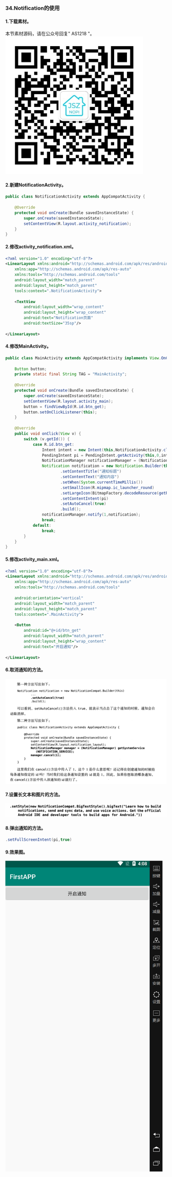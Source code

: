 ### 34.Notification的使用
#### 1.下载素材。
本节素材源码，请在公众号回复" AS1218 "。
![title](https://raw.githubusercontent.com/JSZNopi/JSZImage/master/gitnote/2019/10/30/WXCODE-1572446034519.jpeg)

#### 2.新建NotificationActivity。
```java
public class NotificationActivity extends AppCompatActivity {

    @Override
    protected void onCreate(Bundle savedInstanceState) {
        super.onCreate(savedInstanceState);
        setContentView(R.layout.activity_notification);
    }
}
```

#### 2.修改activity_notification.xml。
```xml
<?xml version="1.0" encoding="utf-8"?>
<LinearLayout xmlns:android="http://schemas.android.com/apk/res/android"
    xmlns:app="http://schemas.android.com/apk/res-auto"
    xmlns:tools="http://schemas.android.com/tools"
    android:layout_width="match_parent"
    android:layout_height="match_parent"
    tools:context=".NotificationActivity">

    <TextView
        android:layout_width="wrap_content"
        android:layout_height="wrap_content"
        android:text="Notification页面"
        android:textSize="35sp"/>

</LinearLayout>
```
#### 4.修改MainActivity。
```java
public class MainActivity extends AppCompatActivity implements View.OnClickListener{

    Button button;
    private static final String TAG = "MainActivity";

    @Override
    protected void onCreate(Bundle savedInstanceState) {
        super.onCreate(savedInstanceState);
        setContentView(R.layout.activity_main);
        button = findViewById(R.id.btn_get);
        button.setOnClickListener(this);
    }

    @Override
    public void onClick(View v) {
        switch (v.getId()) {
            case R.id.btn_get:
                Intent intent = new Intent(this,NotificationActivity.class);
                PendingIntent pi = PendingIntent.getActivity(this,0,intent,0);
                NotificationManager notificationManager = (NotificationManager) getSystemService(NOTIFICATION_SERVICE);
                Notification notification = new Notification.Builder(this)
                        .setContentTitle("通知标题")
                        .setContentText("通知内容")
                        .setWhen(System.currentTimeMillis())
                        .setSmallIcon(R.mipmap.ic_launcher_round)
                        .setLargeIcon(BitmapFactory.decodeResource(getResources(),R.mipmap.ic_launcher))
                        .setContentIntent(pi)
                        .setAutoCancel(true)
                        .build();
                notificationManager.notify(1,notification);
                break;
            default:
                break;
        }
    }
}
```
#### 5.修改activity_main.xml。
```xml
<?xml version="1.0" encoding="utf-8"?>
<LinearLayout xmlns:android="http://schemas.android.com/apk/res/android"
    xmlns:app="http://schemas.android.com/apk/res-auto"
    xmlns:tools="http://schemas.android.com/tools"

    android:orientation="vertical"
    android:layout_width="match_parent"
    android:layout_height="match_parent"
    tools:context=".MainActivity">

    <Button
        android:id="@+id/btn_get"
        android:layout_width="match_parent"
        android:layout_height="wrap_content"
        android:text="开启通知"/>

</LinearLayout>

```

#### 6.取消通知的方法。
![title](https://raw.githubusercontent.com/JSZNopi/JSZImage/master/gitnote/2019/12/18/1-1576656771512.png)

#### 7.设置长文本和图片的方法。
![title](https://raw.githubusercontent.com/JSZNopi/JSZImage/master/gitnote/2019/12/18/2-1576656815036.png)

#### 8.弹出通知的方法。
```java
.setFullScreenIntent(pi,true)
```

#### 9.效果图。
![title](https://raw.githubusercontent.com/JSZNopi/JSZImage/master/gitnote/2019/12/18/3-1576656790244.gif)